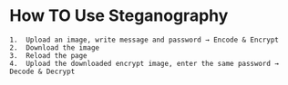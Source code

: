 # How TO Use Steganography
	1.	Upload an image, write message and password → Encode & Encrypt
	2.	Download the image
	3.	Reload the page
	4.	Upload the downloaded encrypt image, enter the same password → Decode & Decrypt